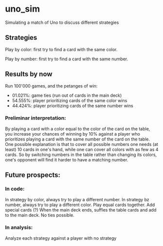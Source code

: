 # uno_sim
Simulating a match of Uno to discuss different strategies


## Strategies

  Play by color: first try to find a card with the same color.

  Play by number: first try to find a card with the same number.

## Results by now
Run 100'000 games, and the petanges of win:
  - 01.021%: game ties (run out of cards in the main deck)
  - 54.555%: player prioritizing cards of the same color wins
  - 44.424%: player prioritizing cards of the same number wins
 
### Preliminar interpretation:
By playing a card with a color equal to the color of the card on the table, you increase your chances of winning by 10% against a player who prioritizes playing a card with the same number of the card on the table. One possible explanation is that to cover all possible numbers one needs (at least) 10 cards in one's hand, while one can cover all colors with as few as 4 cards. So by switching numbers in the table rather than changing its colors, one's opponent will find it harder to have a matching number. 


## Future prospects:
### In code:
  In strategy by color, always try to play a different number.
  In strategy bz number, always try to play a different color. 
  Play equal cards together. 
  Add special cards (?)
  When the main deck ends, suffles the table cards and add to the main deck. No ties possible. 
  
 ### In analysis:
  Analyze each strategy against a player with no strategy
  
  


